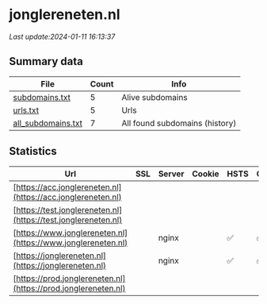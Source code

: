 # jonglereneten.nl
*Last update:2024-01-11 16:13:37*
## Summary data
| File       | Count | Info |
|------------|-------|------|
|[subdomains.txt](/data/jonglereneten/subdomains.txt)|5|Alive subdomains|
|[urls.txt](/data/jonglereneten/urls.txt)|5|Urls|
|[all_subdomains.txt](/data/jonglereneten/all_subdomains.txt)|7|All found subdomains (history)|
## Statistics
| Url | SSL | Server | Cookie | HSTS | CSP | XFO | XXP | RP | Tech |
|------------|-------|------|------|------|------|------|------|------|------|
|[https://acc.jonglereneten.nl](https://acc.jonglereneten.nl)| | | | | | | |:white_check_mark: |Basic Nginx|
|[https://test.jonglereneten.nl](https://test.jonglereneten.nl)| | | | | | | |:white_check_mark: |Basic Nginx|
|[https://www.jonglereneten.nl](https://www.jonglereneten.nl)| |nginx| |:white_check_mark: |:white_check_mark: |:white_check_mark: |:white_check_mark: |Bootstrap Drupal:10...|
|[https://jonglereneten.nl](https://jonglereneten.nl)| |nginx| |:white_check_mark: |:white_check_mark: |:white_check_mark: |:white_check_mark: |HSTS Nginx|
|[https://prod.jonglereneten.nl](https://prod.jonglereneten.nl)| | | | | | | |:white_check_mark: |HSTS Nginx|
